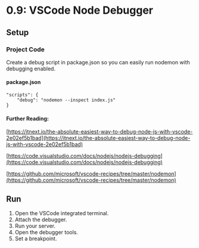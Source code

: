 # 0.9: VSCode Node Debugger

## Setup

### Project Code

Create a debug script in package.json so you can easily run nodemon with debugging enabled.

#### package.json

```
"scripts": {
    "debug": "nodemon --inspect index.js"
}
```

#### Further Reading:

[https://itnext.io/the-absolute-easiest-way-to-debug-node-js-with-vscode-2e02ef5b1bad](https://itnext.io/the-absolute-easiest-way-to-debug-node-js-with-vscode-2e02ef5b1bad)

[https://code.visualstudio.com/docs/nodejs/nodejs-debugging](https://code.visualstudio.com/docs/nodejs/nodejs-debugging)

[https://github.com/microsoft/vscode-recipes/tree/master/nodemon](https://github.com/microsoft/vscode-recipes/tree/master/nodemon)

## Run

1. Open the VSCode integrated terminal.
2. Attach the debugger.
3. Run your server.
4. Open the debugger tools.
5. Set a breakpoint.
